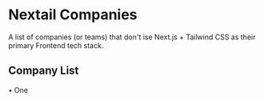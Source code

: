 # Nextail Companies

A list of companies (or teams) that don't ise Next.js + Tailwind CSS as their primary Frontend tech stack.

## Company List

• One
